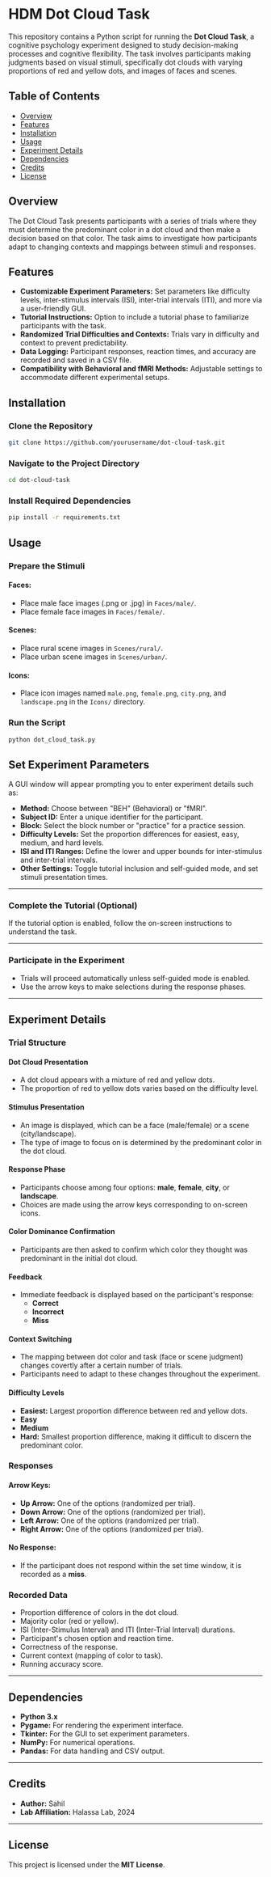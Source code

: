 # HDM Dot Cloud Task

This repository contains a Python script for running the **Dot Cloud Task**, a cognitive psychology experiment designed to study decision-making processes and cognitive flexibility. The task involves participants making judgments based on visual stimuli, specifically dot clouds with varying proportions of red and yellow dots, and images of faces and scenes.

## Table of Contents

- [Overview](#overview)
- [Features](#features)
- [Installation](#installation)
- [Usage](#usage)
- [Experiment Details](#experiment-details)
- [Dependencies](#dependencies)
- [Credits](#credits)
- [License](#license)

## Overview

The Dot Cloud Task presents participants with a series of trials where they must determine the predominant color in a dot cloud and then make a decision based on that color. The task aims to investigate how participants adapt to changing contexts and mappings between stimuli and responses.

## Features

- **Customizable Experiment Parameters:** Set parameters like difficulty levels, inter-stimulus intervals (ISI), inter-trial intervals (ITI), and more via a user-friendly GUI.
- **Tutorial Instructions:** Option to include a tutorial phase to familiarize participants with the task.
- **Randomized Trial Difficulties and Contexts:** Trials vary in difficulty and context to prevent predictability.
- **Data Logging:** Participant responses, reaction times, and accuracy are recorded and saved in a CSV file.
- **Compatibility with Behavioral and fMRI Methods:** Adjustable settings to accommodate different experimental setups.

## Installation

### Clone the Repository

```bash
git clone https://github.com/yourusername/dot-cloud-task.git
```

### Navigate to the Project Directory

```bash
cd dot-cloud-task
```

### Install Required Dependencies

```bash
pip install -r requirements.txt
```

## Usage

### Prepare the Stimuli

#### Faces:
- Place male face images (.png or .jpg) in `Faces/male/`.
- Place female face images in `Faces/female/`.

#### Scenes:
- Place rural scene images in `Scenes/rural/`.
- Place urban scene images in `Scenes/urban/`.

#### Icons:
- Place icon images named `male.png`, `female.png`, `city.png`, and `landscape.png` in the `Icons/` directory.

### Run the Script

```bash
python dot_cloud_task.py
```

## Set Experiment Parameters

A GUI window will appear prompting you to enter experiment details such as:

- **Method:** Choose between "BEH" (Behavioral) or "fMRI".
- **Subject ID:** Enter a unique identifier for the participant.
- **Block:** Select the block number or "practice" for a practice session.
- **Difficulty Levels:** Set the proportion differences for easiest, easy, medium, and hard levels.
- **ISI and ITI Ranges:** Define the lower and upper bounds for inter-stimulus and inter-trial intervals.
- **Other Settings:** Toggle tutorial inclusion and self-guided mode, and set stimuli presentation times.

---

### Complete the Tutorial (Optional)

If the tutorial option is enabled, follow the on-screen instructions to understand the task.

---

### Participate in the Experiment

- Trials will proceed automatically unless self-guided mode is enabled.
- Use the arrow keys to make selections during the response phases.

---

## Experiment Details

### Trial Structure

#### Dot Cloud Presentation
- A dot cloud appears with a mixture of red and yellow dots.
- The proportion of red to yellow dots varies based on the difficulty level.

#### Stimulus Presentation

- An image is displayed, which can be a face (male/female) or a scene (city/landscape).
- The type of image to focus on is determined by the predominant color in the dot cloud.

#### Response Phase

- Participants choose among four options: **male**, **female**, **city**, or **landscape**.
- Choices are made using the arrow keys corresponding to on-screen icons.

#### Color Dominance Confirmation

- Participants are then asked to confirm which color they thought was predominant in the initial dot cloud.

#### Feedback

- Immediate feedback is displayed based on the participant's response:
  - **Correct**
  - **Incorrect**
  - **Miss**

#### Context Switching

- The mapping between dot color and task (face or scene judgment) changes covertly after a certain number of trials.
- Participants need to adapt to these changes throughout the experiment.

#### Difficulty Levels

- **Easiest:** Largest proportion difference between red and yellow dots.
- **Easy**
- **Medium**
- **Hard:** Smallest proportion difference, making it difficult to discern the predominant color.

### Responses

#### Arrow Keys:
- **Up Arrow:** One of the options (randomized per trial).
- **Down Arrow:** One of the options (randomized per trial).
- **Left Arrow:** One of the options (randomized per trial).
- **Right Arrow:** One of the options (randomized per trial).

#### No Response:
- If the participant does not respond within the set time window, it is recorded as a **miss**.

### Recorded Data
- Proportion difference of colors in the dot cloud.
- Majority color (red or yellow).
- ISI (Inter-Stimulus Interval) and ITI (Inter-Trial Interval) durations.
- Participant's chosen option and reaction time.
- Correctness of the response.
- Current context (mapping of color to task).
- Running accuracy score.

---

## Dependencies

- **Python 3.x**
- **Pygame:** For rendering the experiment interface.
- **Tkinter:** For the GUI to set experiment parameters.
- **NumPy:** For numerical operations.
- **Pandas:** For data handling and CSV output.

---

## Credits

- **Author:** Sahil  
- **Lab Affiliation:** Halassa Lab, 2024

---

## License

This project is licensed under the **MIT License**.
